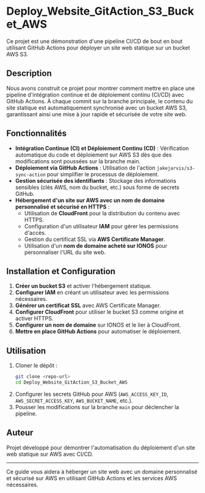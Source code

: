 # Deploy_Website_GitAction_S3_Bucket_AWS

Ce projet est une démonstration d'une pipeline CI/CD de bout en bout utilisant GitHub Actions pour déployer un site web statique sur un bucket AWS S3.

## Description

Nous avons construit ce projet pour montrer comment mettre en place une pipeline d'intégration continue et de déploiement continu (CI/CD) avec GitHub Actions. À chaque commit sur la branche principale, le contenu du site statique est automatiquement synchronisé avec un bucket AWS S3, garantissant ainsi une mise à jour rapide et sécurisée de votre site web.

## Fonctionnalités

- **Intégration Continue (CI) et Déploiement Continu (CD)** : Vérification automatique du code et déploiement sur AWS S3 dès que des modifications sont poussées sur la branche main.
- **Déploiement via GitHub Actions** : Utilisation de l'action `jakejarvis/s3-sync-action` pour simplifier le processus de déploiement.
- **Gestion sécurisée des identifiants** : Stockage des informations sensibles (clés AWS, nom du bucket, etc.) sous forme de secrets GitHub.
- **Hébergement d'un site sur AWS avec un nom de domaine personnalisé et sécurisé en HTTPS** :
  - Utilisation de **CloudFront** pour la distribution du contenu avec HTTPS.
  - Configuration d'un utilisateur **IAM** pour gérer les permissions d'accès.
  - Gestion du certificat SSL via **AWS Certificate Manager**.
  - Utilisation d'un **nom de domaine acheté sur IONOS** pour personnaliser l'URL du site web.

## Installation et Configuration

1. **Créer un bucket S3** et activer l'hébergement statique.
2. **Configurer IAM** en créant un utilisateur avec les permissions nécessaires.
3. **Générer un certificat SSL** avec AWS Certificate Manager.
4. **Configurer CloudFront** pour utiliser le bucket S3 comme origine et activer HTTPS.
5. **Configurer un nom de domaine** sur IONOS et le lier à CloudFront.
6. **Mettre en place GitHub Actions** pour automatiser le déploiement.

## Utilisation

1. Cloner le dépôt :
   ```bash
   git clone <repo-url>
   cd Deploy_Website_GitAction_S3_Bucket_AWS
   ```
2. Configurer les secrets GitHub pour AWS (`AWS_ACCESS_KEY_ID`, `AWS_SECRET_ACCESS_KEY`, `AWS_BUCKET_NAME`, etc.).
3. Pousser les modifications sur la branche `main` pour déclencher la pipeline.

## Auteur

Projet développé pour démontrer l'automatisation du déploiement d'un site web statique sur AWS avec CI/CD.

---

Ce guide vous aidera à héberger un site web avec un domaine personnalisé et sécurisé sur AWS en utilisant GitHub Actions et les services AWS nécessaires.

